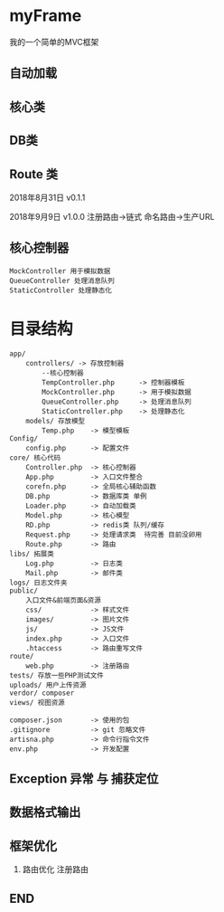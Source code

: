 # myFrame
我的一个简单的MVC框架
## 自动加载

## 核心类

## DB类

## Route 类
2018年8月31日 v0.1.1

2018年9月9日 v1.0.0
    注册路由->链式 命名路由->生产URL

## 核心控制器
    MockController 用于模拟数据
    QueueController 处理消息队列
    StaticController 处理静态化
# 目录结构
    app/
        controllers/ -> 存放控制器
            --核心控制器
            TempController.php      -> 控制器模板
            MockController.php      -> 用于模拟数据
            QueueController.php     -> 处理消息队列
            StaticController.php    -> 处理静态化
        models/ 存放模型
            Temp.php    -> 模型模板
    Config/
        config.php      -> 配置文件
    core/ 核心代码
        Controller.php  -> 核心控制器
        App.php         -> 入口文件整合
        corefn.php      -> 全局核心辅助函数
        DB.php          -> 数据库类 单例
        Loader.php      -> 自动加载类
        Model.php       -> 核心模型
        RD.php          -> redis类 队列/缓存
        Request.php     -> 处理请求类  待完善 目前没卵用
        Route.php       -> 路由
    libs/ 拓展类
        Log.php         -> 日志类
        Mail.php        -> 邮件类
    logs/ 日志文件夹
    public/ 
        入口文件&前端页面&资源
        css/            -> 样式文件
        images/         -> 图片文件
        js/             -> JS文件
        index.php       -> 入口文件
        .htaccess       -> 路由重写文件
    route/ 
        web.php         -> 注册路由
    tests/ 存放一些PHP测试文件
    uploads/ 用户上传资源
    verdor/ composer
    views/ 视图资源

    composer.json       -> 使用的包
    .gitignore          -> git 忽略文件
    artisna.php         -> 命令行指令文件
    env.php             -> 开发配置

## Exception 异常 与 捕获定位


## 数据格式输出

## 框架优化 
1. 路由优化 注册路由











## END
